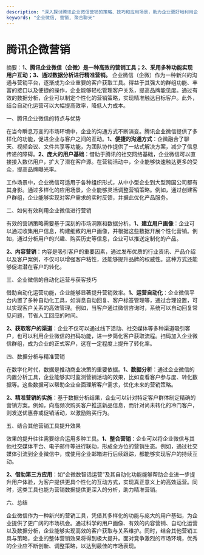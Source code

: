 ```yaml
---
description: "深入探讨腾讯企业微信营销的策略、技巧和应用场景，助力企业更好地利用企微进行客户获取与资源整合。"
keywords: "企业微信, 营销, 聚合聊天"
---
```

# 腾讯企微营销

摘要：**1、腾讯企业微信（企微）是一种高效的营销工具；2、采用多种功能实现用户互动；3、通过数据分析进行精准营销。** 企业微信（企微）作为一种新兴的沟通与营销平台，逐渐成为企业重要的客户获取工具。得益于其强大的群组功能、丰富的接口以及便捷的操作，企业能够轻松管理客户关系，提高品牌能见度。通过有效的数据分析，企业可以制定个性化的营销策略，实现精准触达目标客户。此外，结合自动化运营可以大幅提高效率，降低人力成本。

一、腾讯企业微信的特点与优势

在当今瞬息万变的市场环境中，企业的沟通方式不断演变。腾讯企业微信提供了多样化的功能，促进企业与客户之间的互动。**1、便捷的沟通方式**：企微融合了聊天、视频会议、文件共享等功能，为团队协作提供了一站式解决方案，减少了信息传递的障碍。**2、庞大的用户基础**：借助于腾讯的社交网络基础，企业微信可以直接接入数亿用户，扩大了潜在客户源。在营销活动中，企业能够快速触达更多的受众，提高品牌曝光率。

工作场景中，企业微信可适用于各种组织形式，从中小型企业到大型跨国公司都有其身影。通过多样化的应用场景，企业能够灵活调整营销策略。例如，通过创建客户群组，企业能够实现对客户需求的实时反馈，并据此优化产品服务。

二、如何有效利用企业微信进行营销 

有效的营销策略需要基于深刻的市场洞察和数据分析。**1、建立用户画像**：企业可以通过收集用户信息，构建细致的用户画像，并根据这些数据开展个性化营销。例如，通过分析用户的兴趣、购买历史等信息，企业可以推送定制化的产品。

**2、内容营销**：内容是吸引客户的重要因素，通过发布优质的行业资讯、产品介绍以及客户案例，不仅可以增强客户粘性，还能够提升品牌的权威性。这种方式还能够促进潜在客户的转化。

三、企业微信的自动化运营与获客技巧

借助自动化运营功能，企业能够显著提升营销效率。**1、运营自动化**：企业微信平台内置了多种自动化工具，如消息自动回复、客户标签管理等，通过合理设置，可以实现客户关系的高效管理。例如，当客户通过微信咨询时，系统可以自动回复常见问题，节省人工回应的时间。

**2、获取客户的渠道**：企业不仅可以通过线下活动、社交媒体等多种渠道吸引客户，也可以利用企业微信的扫码功能，进一步简化客户获取流程。扫码加入企业微信群组，成为企业的正式客户，这在一定程度上提升了转化率。

四、数据分析与精准营销

在数字化时代，数据是推动商业决策的重要依据。**1、数据分析**：通过企业微信的内置分析工具，企业能够实时监测营销活动的效果，比如查看客户参与度、转化数据等。这些数据可以帮助企业全面理解客户需求，优化未来的营销策略。

**2、精准营销的实施**：基于数据分析结果，企业可以针对特定客户群体制定精确的营销方案。例如，向高频次购买客户推送新品信息，而针对尚未转化的冷门客户，则发送优惠券或促销活动，以激励购买行为。

五、结合其他营销工具提升效果

效果的提升往往需要综合运用多种工具。**1、整合营销**：企业可以将企业微信与其他社交媒体平台、电子邮件等进行联动，形成全方位的营销生态。例如，通过社交媒体引流到企业微信中，或使用企业邮箱进行后续跟踪，都能够实现客户的持续互动。

**2、借助第三方应用**：如“企微数智话运营”及其自动化功能能够帮助企业进一步提升用户体验，为客户提供更具个性化的互动方式，实现真正意义上的高效运营。同时，这类工具也能为营销数据提供更深入的分析，助力精准营销。

六、总结

企业微信作为一种新兴的营销工具，凭借其多样化的功能与庞大的用户基础，为企业提供了更广阔的市场机会。通过科学的用户画像、有效的内容营销、自动化运营以及数据分析，企业能够实现高效的客户获取与关系维护。同时，结合其他营销工具与策略，企业的整体营销效果将得到极大提升。面对竞争激烈的市场环境，优秀的企业应不断创新、调整策略，以达到最佳的市场表现。
